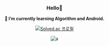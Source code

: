 

<div align='center'>
	
  
   ### Hello👋
  
   **🌱 I’m currently learning Algorithm and Android.**

  [![Solved.ac
  프로필](http://mazassumnida.wtf/api/v2/generate_badge?boj=nigmyu211)](https://solved.ac/nigmyu211)
  
  ![a](https://img.shields.io/badge/language-JAVA-red)

</div>


<!-- 여기에 내용을!! 

  https://img.shields.io/badge/github-GIVEME--STAR-red






-->


<!--
**mingyuk99/mingyuk99** is a ✨ _special_ ✨ repository because its `README.md` (this file) appears on your GitHub profile.

Here are some ideas to get you started:

- 🔭 I’m currently working on ...
- 🌱 I’m currently learning ...
- 👯 I’m looking to collaborate on ...
- 🤔 I’m looking for help with ...
- 💬 Ask me about ...
- 📫 How to reach me: ...
- 😄 Pronouns: ...
- ⚡ Fun fact: ...
-->
